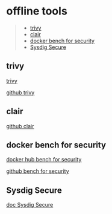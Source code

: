 # offline tools

> - [ trivy](#trivy)
> - [ clair](#clair)
> - [ docker bench for security ](#docker_bench_for_security)
> - [ Sysdig Secure ](#Sysdig_Secure)



## trivy

[ trivy ](https://trivy.dev/latest/)

[ github trivy ](https://github.com/aquasecurity/trivy/releases/tag/v0.63.0)


## clair

[ github clair ](https://github.com/quay/clair)



## docker bench for security

[ docker hub bench for security ](https://hub.docker.com/r/docker/docker-bench-security)

[ github bench for security ](https://github.com/docker/docker-bench-security)



## Sysdig Secure

[ doc Sysdig Secure ](https://docs.sysdig.com/en/docs/sysdig-secure/)



